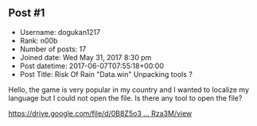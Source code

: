 ## Post #1
- Username: dogukan1217
- Rank: n00b
- Number of posts: 17
- Joined date: Wed May 31, 2017 8:30 pm
- Post datetime: 2017-06-07T07:55:18+00:00
- Post Title: Risk Of Rain "Data.win" Unpacking tools ?

Hello, the game is very popular in my country and I wanted to localize my language but I could not open the file.
Is there any tool to open the file?

[https://drive.google.com/file/d/0B8Z5o3 ... Rza3M/view](https://drive.google.com/file/d/0B8Z5o3jnHOERZlRhblVJRWRza3M/view)
